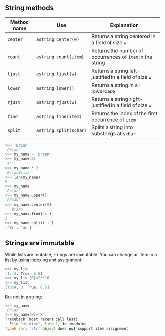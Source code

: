 ## String methods

| **Method name** | **Use**                | **Explanation**                                           |  
| --------------- | ---------------------- | --------------------------------------------------------- |  
| `center`        | `astring.center(w)`    | Returns a string centered in a field of size `w`          |  
| `count`         | `astring.count(item)`  | Returns the number of occurrences of `item` in the string |  
| `ljust`         | `astring.ljust(w)`     | Returns a string left-justified in a field of size `w`    |  
| `lower`         | `astring.lower()`      | Returns a string in all lowercase                         |  
| `rjust`         | `astring.rjust(w)`     | Returns a string right-justified in a field of size `w`   |  
| `find`          | `astring.find(item)`   | Returns the index of the first occurrence of `item`       |  
| `split`         | `astring.split(schar)` | Splits a string into substrings at `schar`                |

```python
>>> 'Brian'
'Brian'
>>> my_name = 'Brian'
>>> my_name[3]
'a'
>>> my_name * 2
'BrianBrian'
>>> len(my_name)
5
>>> my_name
'Brian'
>>> my_name.upper()
'BRIAN'
>>> my_name.center(9)
'  Brian  '
>>> my_name.find('i')
2
>>> my_name.split('i')
['Br', 'an']
```

## Strings are immutable

While lists are mutable; strings are immutable. You can change an item in a list by using indexing and assignment:

```python
>>> my_list
[1, 3, True, 6.5]
>>> my_list[0]=2**10
>>> my_list
[1024, 3, True, 6.5]
```

But not in a string:

```python
>>> my_name
'Brian'
>>> my_name[0]='X'
Traceback (most recent call last):
  File "<stdin>", line 1, in <module>
TypeError: 'str' object does not support item assignment
```

